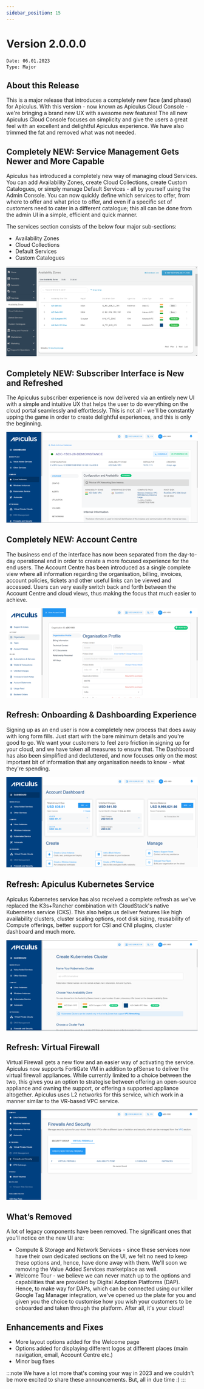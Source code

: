 ```yaml
---
sidebar_position: 15
---
```

# Version 2.0.0.0
```
Date: 06.01.2023
Type: Major
```

## About this Release

This is a major release that introduces a completely new face (and phase) for Apiculus. With this version - now known as Apiculus Cloud Console - we're bringing a brand new UX with awesome new features! The all new Apiculus Cloud Console focuses on simplicity and give the users a great feel with an excellent and delightful Apiculus experience. We have also trimmed the fat and removed what was not needed.

## Completely NEW: Service Management Gets Newer and More Capable

Apiculus has introduced a completely new way of managing cloud Services. You can add Availability Zones, create Cloud Collections, create Custom Catalogues, or simply manage Default Services - all by yourself using the Admin Console. You can now quickly define which services to offer, from where to offer and what price to offer, and even if a specific set of customers need to cater in a different catalogue; this all can be done from the admin UI in a simple, efficient and quick manner.

The services section consists of the below four major sub-sections:

- Availability Zones
- Cloud Collections
- Default Services
- Custom Catalogues

![Screenshot_20230102_131409](img/20001.png)

## Completely NEW: Subscriber Interface is New and Refreshed

The Apiculus subscriber experience is now delivered via an entirely new UI with a simple and intuitive UX that helps the user to do everything on the cloud portal seamlessly and effortlessly. This is not all - we'll be constantly upping the game in order to create delightful experiences, and this is only the beginning.

![Screenshot_20230102_133324](img/20002.png)

## Completely NEW: Account Centre

The business end of the interface has now been separated from the day-to-day operational end in order to create a more focused experience for the end users. The Account Centre has been introduced as a single complete view where all information regarding the organisation, billing, invoices, account policies, tickets and other useful links can be viewed and accessed. Users can very easily switch back and forth between the Account Centre and cloud views, thus making the focus that much easier to achieve.

![Screenshot_20230102_131828](img/20003.png)

## Refresh: Onboarding & Dashboarding Experience

Signing up as an end user is now a completely new process that does away with long form fills. Just start with the bare minimum details and you're good to go. We want your customers to feel zero friction in signing up for your cloud, and we have taken all measures to ensure that. The Dashboard has also been simplified and decluttered, and now focuses only on the most important bit of information that any organisation needs to know - what they're spending.

![Screenshot_20230102_133411](img/20004.png)

## Refresh: Apiculus Kubernetes Service

Apiculus Kubernetes service has also received a complete refresh as we've replaced the K3s+Rancher combination with CloudStack's native Kubernetes service (CKS). This also helps us deliver features like high availability clusters, cluster scaling options, root disk sizing, reusability of Compute offerings, better support for CSI and CNI plugins, cluster dashboard and much more.

![Screenshot_20230102_133913](img/20005.png)

## Refresh: Virtual Firewall

Virtual Firewall gets a new flow and an easier way of activating the service. Apiculus now supports FortiGate VM in addition to pfSense to deliver the virtual firewall appliances. While currently limited to a choice between the two, this gives you an option to strategise between offering an open-source appliance and owning the support, or offering a supported appliance altogether. Apiculus uses L2 networks for this service, which work in a manner similar to the VR-based VPC service.

![Screenshot_20230102_135319](img/20006.png)

## What’s Removed

A lot of legacy components have been removed. The significant ones that you'll notice on the new UI are:

- Compute & Storage and Network Services - since these services now have their own dedicated sections on the UI, we felt no need to keep these options and, hence, have done away with them. We'll soon we removing the Value Added Services marketplace as well.
- Welcome Tour - we believe we can never match up to the options and capabilities that are provided by Digital Adoption Platforms (DAP). Hence, to make way for DAPs, which can be connected using our killer Google Tag Manager integration, we've opened up the plate for you and given you the choice to customise how you wish your customers to be onboarded and taken through the platform. After all, it's your cloud!

## Enhancements and Fixes

- More layout options added for the Welcome page
- Options added for displaying different logos at different places (main navigation, email, Account Centre etc.)
- Minor bug fixes

:::note
We have a lot more that's coming your way in 2023 and we couldn't be more excited to share these announcements. But, all in due time :)
:::



